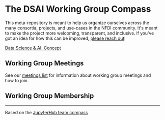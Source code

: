 # The DSAI Working Group Compass
This meta-repository is meant to help us organize ourselves across the many consortia, projects, and use-cases in the NFDI community. It's meant to make the project more welcoming, transparent, and inclusive. If you've got an idea for how this can be improved, [please reach out](https://github.com/DSAI-WG/team-compass/issues/new/choose)!



[Data Science & AI: Concept](https://zenodo.org/record/6498197#.ZBHliC8w2Lc)



## Working Group Meetings

See our [meetings list](https://github.com/DSAI-WG/team-compass/labels/meeting) for information about working group meetings and how to join.




## Working Group Membership

---
Based on the [JupyterHub team compass](https://github.com/jupyterhub/team-compass)
